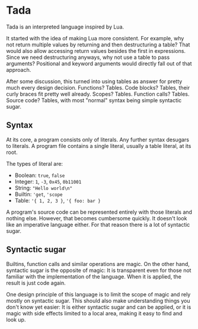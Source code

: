 # Tada

Tada is an interpreted language inspired by Lua.

It started with the idea of making Lua more consistent. For example, why not
return multiple values by returning and then destructuring a table? That would
also allow accessing return values besides the first in expressions. Since we
need destructuring anyways, why not use a table to pass arguments? Positional
and keyword arguments would directly fall out of that approach.

After some discussion, this turned into using tables as answer for pretty much
every design decision. Functions? Tables. Code blocks? Tables, their curly
braces fit pretty well already. Scopes? Tables. Function calls? Tables. Source
code? Tables, with most "normal" syntax being simple syntactic sugar.

## Syntax

At its core, a program consists only of literals. Any further syntax desugars to
literals. A program file contains a single literal, usually a table literal, at
its root.

The types of literal are:
- Boolean: `true`, `false`
- Integer: `1`, `-3`, `0x45`, `0b11001`
- String: `"Hello world\n"`
- Builtin: `'get`, `'scope`
- Table: `'{ 1, 2, 3 }`, `'{ foo: bar }`

A program's source code can be represented entirely with those literals and
nothing else. However, that becomes cumbersome quickly. It doesn't look like an
imperative language either. For that reason there is a lot of syntactic sugar.

## Syntactic sugar

Builtins, function calls and similar operations are magic. On the other hand,
syntactic sugar is the opposite of magic: It is transparent even for those not
familiar with the implementation of the language. When it is applied, the result
is just code again.

One design principle of this language is to limit the scope of magic and rely
mostly on syntactic sugar. This should also make understanding things you don't
know yet easier: It is either syntactic sugar and can be applied, or it is magic
with side effects limited to a local area, making it easy to find and look up.

